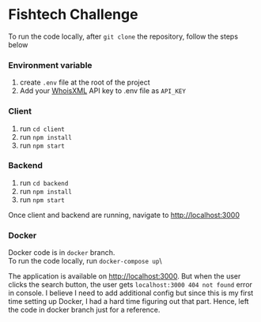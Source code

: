 # Fishtech Challenge

To run the code locally, after `git clone` the repository, follow the steps below

### Environment variable

1. create `.env` file at the root of the project
2. Add your [WhoisXML](https://www.whoisxmlapi.com/) API key to .env file as `API_KEY`

### Client

1. run `cd client`
2. run `npm install`
3. run `npm start`

### Backend

1. run `cd backend`
2. run `npm install`
3. run `npm start`

Once client and backend are running, navigate to [http://localhost:3000](http://localhost:3000)

### Docker

Docker code is in `docker` branch.\
To run the code locally, run `docker-compose up`\

The application is available on [http://localhost:3000](http://localhost:3000). But when the user clicks the search button, the user gets `localhost:3000 404 not found` error in console. I believe I need to add additional config but since this is my first time setting up Docker, I had a hard time figuring out that part. Hence, left the code in docker branch just for a reference.
